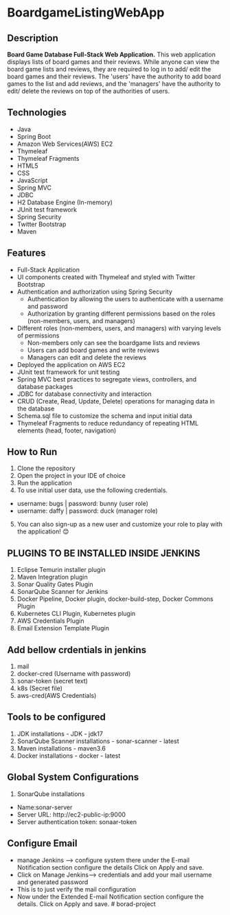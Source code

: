 # BoardgameListingWebApp

## Description

**Board Game Database Full-Stack Web Application.**
This web application displays lists of board games and their reviews. While anyone can view the board game lists and reviews, they are required to log in to add/ edit the board games and their reviews. The 'users' have the authority to add board games to the list and add reviews, and the 'managers' have the authority to edit/ delete the reviews on top of the authorities of users.  

## Technologies

- Java
- Spring Boot
- Amazon Web Services(AWS) EC2
- Thymeleaf
- Thymeleaf Fragments
- HTML5
- CSS
- JavaScript
- Spring MVC
- JDBC
- H2 Database Engine (In-memory)
- JUnit test framework
- Spring Security
- Twitter Bootstrap
- Maven

## Features

- Full-Stack Application
- UI components created with Thymeleaf and styled with Twitter Bootstrap
- Authentication and authorization using Spring Security
  - Authentication by allowing the users to authenticate with a username and password
  - Authorization by granting different permissions based on the roles (non-members, users, and managers)
- Different roles (non-members, users, and managers) with varying levels of permissions
  - Non-members only can see the boardgame lists and reviews
  - Users can add board games and write reviews
  - Managers can edit and delete the reviews
- Deployed the application on AWS EC2
- JUnit test framework for unit testing
- Spring MVC best practices to segregate views, controllers, and database packages
- JDBC for database connectivity and interaction
- CRUD (Create, Read, Update, Delete) operations for managing data in the database
- Schema.sql file to customize the schema and input initial data
- Thymeleaf Fragments to reduce redundancy of repeating HTML elements (head, footer, navigation)

## How to Run

1. Clone the repository
2. Open the project in your IDE of choice
3. Run the application
4. To use initial user data, use the following credentials.
  - username: bugs    |     password: bunny (user role)
  - username: daffy   |     password: duck  (manager role)
5. You can also sign-up as a new user and customize your role to play with the application! 😊

## PLUGINS TO BE INSTALLED INSIDE JENKINS
1. Eclipse Temurin installer plugin
2. Maven Integration plugin
3. Sonar Quality Gates Plugin
4. SonarQube Scanner for Jenkins
5. Docker Pipeline, Docker plugin, docker-build-step, Docker Commons Plugin
6. Kubernetes CLI Plugin, Kubernetes plugin
7. AWS Credentials Plugin
8. Email Extension Template Plugin

## Add bellow crdentials in jenkins
1. mail	
2. docker-cred (Username with password)	
3. sonar-token (secret text)
4. k8s (Secret file)
5. aws-cred(AWS Credentials)

## Tools to be configured
1. JDK installations - JDK - jdk17
2. SonarQube Scanner installations - sonar-scanner - latest
3. Maven installations - maven3.6
4. Docker installations - docker - latest

## Global System Configurations
1. SonarQube installations
 - Name:sonar-server
 - Server URL: http://ec2-public-ip:9000
 - Server authentication token: sonaar-token

## Configure Email
* manage Jenkins –> configure system there under the E-mail Notification section configure the details Click on Apply and save.
* Click on Manage Jenkins–> credentials and add your mail username and generated password
* This is to just verify the mail configuration
* Now under the Extended E-mail Notification section configure the details. Click on Apply and save.
#   b o r a d - p r o j e c t  
 